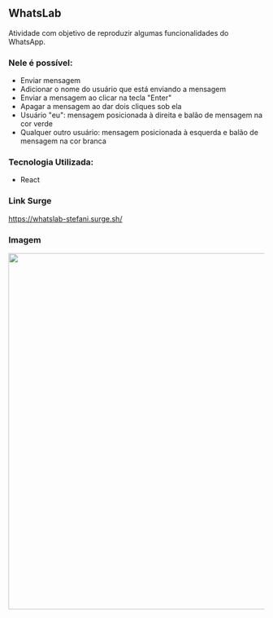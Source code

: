 ## WhatsLab

Atividade com objetivo de reproduzir algumas funcionalidades do WhatsApp.

### Nele é possível:

- Enviar mensagem
- Adicionar o nome do usuário que está enviando a mensagem
- Enviar a mensagem ao clicar na tecla "Enter"
- Apagar a mensagem ao dar dois cliques sob ela
- Usuário "eu": mensagem posicionada à direita e balão de mensagem na cor verde
- Qualquer outro usuário: mensagem posicionada à esquerda e balão de mensagem na cor branca

### Tecnologia Utilizada:
- React

### Link Surge 
https://whatslab-stefani.surge.sh/

### Imagem
<img src="https://user-images.githubusercontent.com/69688122/140734791-fe00b76a-cba8-4235-b49e-bcaec70a4921.png" width="700"/>
